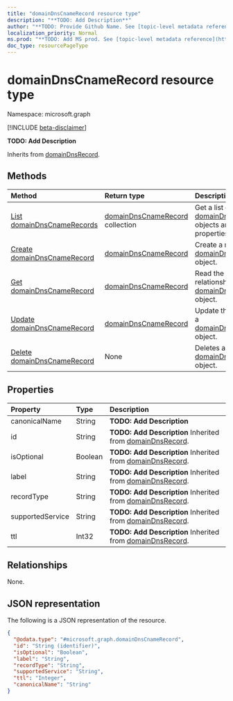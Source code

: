 ```yaml
---
title: "domainDnsCnameRecord resource type"
description: "**TODO: Add Description**"
author: "**TODO: Provide Github Name. See [topic-level metadata reference](https://msgo.azurewebsites.net/add/document/guidelines/metadata.html#topic-level-metadata)**"
localization_priority: Normal
ms.prod: "**TODO: Add MS prod. See [topic-level metadata reference](https://msgo.azurewebsites.net/add/document/guidelines/metadata.html#topic-level-metadata)**"
doc_type: resourcePageType
---
```


# domainDnsCnameRecord resource type

Namespace: microsoft.graph

[!INCLUDE [beta-disclaimer](../../includes/beta-disclaimer.md)]

**TODO: Add Description**


Inherits from [domainDnsRecord](../resources/domaindnsrecord.md).

## Methods
|Method|Return type|Description|
|:---|:---|:---|
|[List domainDnsCnameRecords](../api/domaindnscnamerecord-list.md)|[domainDnsCnameRecord](../resources/domaindnscnamerecord.md) collection|Get a list of the [domainDnsCnameRecord](../resources/domaindnscnamerecord.md) objects and their properties.|
|[Create domainDnsCnameRecord](../api/domaindnscnamerecord-create.md)|[domainDnsCnameRecord](../resources/domaindnscnamerecord.md)|Create a new [domainDnsCnameRecord](../resources/domaindnscnamerecord.md) object.|
|[Get domainDnsCnameRecord](../api/domaindnscnamerecord-get.md)|[domainDnsCnameRecord](../resources/domaindnscnamerecord.md)|Read the properties and relationships of a [domainDnsCnameRecord](../resources/domaindnscnamerecord.md) object.|
|[Update domainDnsCnameRecord](../api/domaindnscnamerecord-update.md)|[domainDnsCnameRecord](../resources/domaindnscnamerecord.md)|Update the properties of a [domainDnsCnameRecord](../resources/domaindnscnamerecord.md) object.|
|[Delete domainDnsCnameRecord](../api/domaindnscnamerecord-delete.md)|None|Deletes a [domainDnsCnameRecord](../resources/domaindnscnamerecord.md) object.|

## Properties
|Property|Type|Description|
|:---|:---|:---|
|canonicalName|String|**TODO: Add Description**|
|id|String|**TODO: Add Description** Inherited from [domainDnsRecord](../resources/domaindnsrecord.md).|
|isOptional|Boolean|**TODO: Add Description** Inherited from [domainDnsRecord](../resources/domaindnsrecord.md).|
|label|String|**TODO: Add Description** Inherited from [domainDnsRecord](../resources/domaindnsrecord.md).|
|recordType|String|**TODO: Add Description** Inherited from [domainDnsRecord](../resources/domaindnsrecord.md).|
|supportedService|String|**TODO: Add Description** Inherited from [domainDnsRecord](../resources/domaindnsrecord.md).|
|ttl|Int32|**TODO: Add Description** Inherited from [domainDnsRecord](../resources/domaindnsrecord.md).|

## Relationships
None.

## JSON representation
The following is a JSON representation of the resource.
<!-- {
  "blockType": "resource",
  "keyProperty": "id",
  "@odata.type": "microsoft.graph.domainDnsCnameRecord",
  "baseType": "Microsoft.DirectoryServices.domainDnsRecord",
  "openType": false
}
-->
``` json
{
  "@odata.type": "#microsoft.graph.domainDnsCnameRecord",
  "id": "String (identifier)",
  "isOptional": "Boolean",
  "label": "String",
  "recordType": "String",
  "supportedService": "String",
  "ttl": "Integer",
  "canonicalName": "String"
}
```

